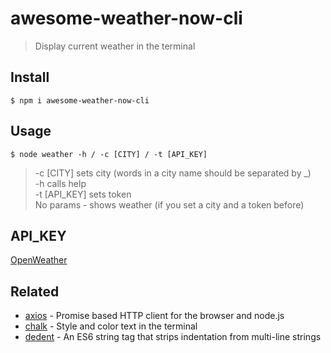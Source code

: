 # awesome-weather-now-cli

> Display current weather in the terminal

## Install

```
$ npm i awesome-weather-now-cli
```

## Usage

```
$ node weather -h / -c [CITY] / -t [API_KEY]
```

> -c [CITY] sets city (words in a city name should be separated by _)  
> -h calls help  
> -t [API_KEY] sets token  
> No params - shows weather (if you set a city and a token before)

## API_KEY

[OpenWeather](https://home.openweathermap.org/api_keys)

## Related

- [axios](https://www.npmjs.com/package/axios) - Promise based HTTP client for the browser and node.js
- [chalk](https://github.com/chalk/chalk) - Style and color text in the terminal
- [dedent](https://github.com/chalk/chalk) - An ES6 string tag that strips indentation from multi-line strings
